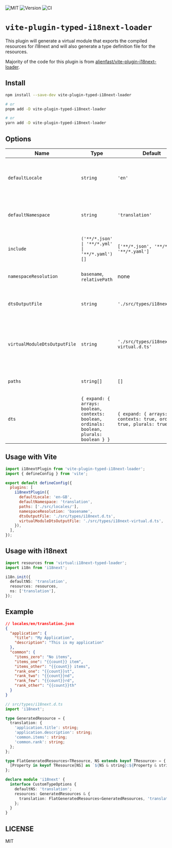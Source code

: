 ![MIT](https://img.shields.io/badge/License-MIT-green?style=flat-square)
![Version](https://img.shields.io/github/package-json/v/rowellx68/vite-plugin-typed-i18next-loader?style=flat-square)
![CI](https://img.shields.io/github/actions/workflow/status/rowellx68/vite-plugin-typed-i18next-loader/publish.yml?style=flat-square)

# `vite-plugin-typed-i18next-loader`

This plugin will generate a virtual module that exports the compiled resources for i18next and will also generate a type definition file for the resources.

Majority of the code for this plugin is from [alienfast/vite-plugin-i18next-loader](https://github.com/alienfast/vite-plugin-i18next-loader).

## Install

```bash
npm install --save-dev vite-plugin-typed-i18next-loader

# or
pnpm add -D vite-plugin-typed-i18next-loader

# or
yarn add -D vite-plugin-typed-i18next-loader
```

## Options

| Name                         | Type                                                                                      | Default                                                                       | Description                                                     |
| ---------------------------- | ----------------------------------------------------------------------------------------- | ----------------------------------------------------------------------------- | --------------------------------------------------------------- |
| `defaultLocale`              | `string`                                                                                  | `'en'`                                                                        | The default locale the plugin will generate the type from.      |
| `defaultNamespace`           | `string`                                                                                  | `'translation'`                                                               | The default i18next namespace the plugin will use.              |
| `include`                    | `('**/*.json' \| '**/*.yml' \| '**/*.yaml')[]`                                            | `['**/*.json', '**/*.yml', '**/*.yaml']`                                      | Glob patterns of files to include for bundling.                 |
| `namespaceResolution`        | `basename`, `relativePath`                                                                | none                                                                          | Namespace resolution strategy.                                  |
| `dtsOutputFile`              | `string`                                                                                  | `'./src/types/i18next.d.ts'`                                                  | Output file destination for the generated types.                |
| `virtualModuleDtsOutputFile` | `string`                                                                                  | `'./src/types/i18next-virtual.d.ts'`                                          | Output file destination for the generated virtual module types. |
| `paths`                      | `string[]`                                                                                | `[]`                                                                          | Locale top-level directory paths.                               |
| `dts`                        | `{ expand: { arrays: boolean, contexts: boolean, ordinals: boolean, plurals: boolean } }` | `{ expand: { arrays: true, contexts: true, ordinals: true, plurals: true } }` | DTS generation options.                                         |

## Usage with Vite

```js
import i18nextPlugin from 'vite-plugin-typed-i18next-loader';
import { defineConfig } from 'vite';

export default defineConfig({
  plugins: [
    i18nextPlugin({
      defaultLocale: 'en-GB',
      defaultNamespace: 'translation',
      paths: ['./src/locales/'],
      namespaceResolution: 'basename',
      dtsOutputFile: './src/types/i18next.d.ts',
      virtualModuleDtsOutputFile: './src/types/i18next-virtual.d.ts',
    }),
  ],
});
```

## Usage with i18next

```ts
import resources from 'virtual:i18next-typed-loader';
import i18n from 'i18next';

i18n.init({
  defaultNS: 'translation',
  resources: resources,
  ns: ['translation'],
});
```

## Example

```json
// locales/en/translation.json
{
  "application": {
    "title": "My Application",
    "description": "This is my application"
  },
  "common": {
    "items_zero": "No items",
    "items_one": "{{count}} item",
    "items_other": "{{count}} items",
    "rank_one": "{{count}}st",
    "rank_two": "{{count}}nd",
    "rank_few": "{{count}}rd",
    "rank_other": "{{count}}th"
  }
}
```

```ts
// src/types/i18next.d.ts
import 'i18next';

type GeneratedResource = {
  translation: {
    'application.title': string;
    'application.description': string;
    'common.items': string;
    'common.rank': string;
  };
};

type FlatGeneratedResources<TResource, NS extends keyof TResource> = {
  [Property in keyof TResource[NS] as `${NS & string}:${Property & string}`]: TResource[NS][Property];
};

declare module 'i18next' {
  interface CustomTypeOptions {
    defaultNS: 'translation';
    resources: GeneratedResources & {
      translation: FlatGeneratedResources<GeneratedResources, 'translation'>;
    };
  }
}
```

## LICENSE

MIT
